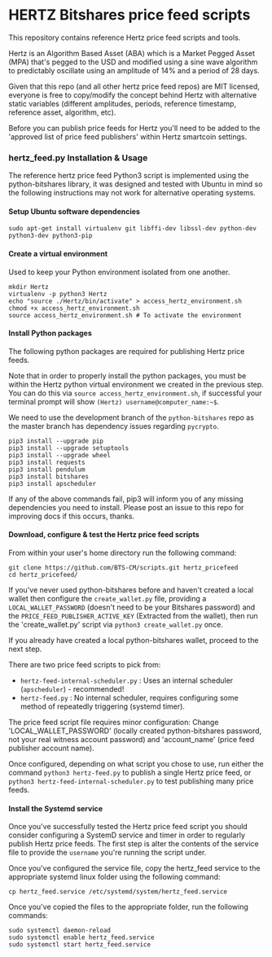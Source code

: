 # HERTZ Bitshares price feed scripts

This repository contains reference Hertz price feed scripts and tools.

Hertz is an Algorithm Based Asset (ABA) which is a Market Pegged Asset (MPA) that's pegged to the USD and modified using a sine wave algorithm to predictably oscillate using an amplitude of 14% and a period of 28 days.

Given that this repo (and all other hertz price feed repos) are MIT licensed, everyone is free to copy/modify the concept behind Hertz with alternative static variables (different amplitudes, periods, reference timestamp, reference asset, algorithm, etc).

Before you can publish price feeds for Hertz you'll need to be added to the 'approved list of price feed publishers' within Hertz smartcoin settings.

### hertz_feed.py Installation & Usage

The reference hertz price feed Python3 script is implemented using the python-bitshares library, it was designed and tested with Ubuntu in mind so the following instructions may not work for alternative operating systems.

#### Setup Ubuntu software dependencies

`sudo apt-get install virtualenv git libffi-dev libssl-dev python-dev python3-dev python3-pip`

#### Create a virtual environment

Used to keep your Python environment isolated from one another.

```
mkdir Hertz
virtualenv -p python3 Hertz
echo "source ./Hertz/bin/activate" > access_hertz_environment.sh
chmod +x access_hertz_environment.sh
source access_hertz_environment.sh # To activate the environment
```

#### Install Python packages

The following python packages are required for publishing Hertz price feeds.

Note that in order to properly install the python packages, you must be within the Hertz python virtual environment we created in the previous step. You can do this via `source access_hertz_environment.sh`, if successful your terminal prompt will show `(Hertz) username@computer_name:~$`.

We need to use the development branch of the `python-bitshares` repo as the master branch has dependency issues regarding `pycrypto`.

```
pip3 install --upgrade pip
pip3 install --upgrade setuptools
pip3 install --upgrade wheel
pip3 install requests
pip3 install pendulum
pip3 install bitshares
pip3 install apscheduler
```

If any of the above commands fail, pip3 will inform you of any missing dependencies you need to install. Please post an issue to this repo for improving docs if this occurs, thanks.

#### Download, configure & test the Hertz price feed scripts

From within your user's home directory run the following command:

```
git clone https://github.com/BTS-CM/scripts.git hertz_pricefeed
cd hertz_pricefeed/
```

If you've never used python-bitshares before and haven't created a local wallet then configure the `create_wallet.py` file, providing a `LOCAL_WALLET_PASSWORD` (doesn't need to be your Bitshares password) and the `PRICE_FEED_PUBLISHER_ACTIVE_KEY` (Extracted from the wallet), then run the 'create_wallet.py' script via `python3 create_wallet.py` once.

If you already have created a local python-bitshares wallet, proceed to the next step.

There are two price feed scripts to pick from:

* `hertz-feed-internal-scheduler.py` : Uses an internal scheduler (`apscheduler`) - recommended!
* `hertz-feed.py` : No internal scheduler, requires configuring some method of repeatedly triggering (systemd timer).

The price feed script file requires minor configuration:
Change 'LOCAL_WALLET_PASSWORD' (locally created python-bitshares password, not your real witness account password) and 'account_name' (price feed publisher account name).

Once configured, depending on what script you chose to use, run either the command `python3 hertz-feed.py` to publish a single Hertz price feed, or `python3 hertz-feed-internal-scheduler.py` to test publishing many price feeds.

#### Install the Systemd service

Once you've successfully tested the Hertz price feed script you should consider configuring a SystemD service and timer in order to regularly publish Hertz price feeds. The first step is alter the contents of the service file to provide the `username` you're running the script under.

Once you've configured the service file, copy the hertz_feed service to the appropriate systemd linux folder using the following command:

```
cp hertz_feed.service /etc/systemd/system/hertz_feed.service
```

Once you've copied the files to the appropriate folder, run the following commands:

```
sudo systemctl daemon-reload
sudo systemctl enable hertz_feed.service
sudo systemctl start hertz_feed.service
```
